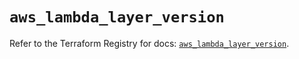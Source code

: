# `aws_lambda_layer_version`

Refer to the Terraform Registry for docs: [`aws_lambda_layer_version`](https://registry.terraform.io/providers/hashicorp/aws/6.13.0/docs/resources/lambda_layer_version).
